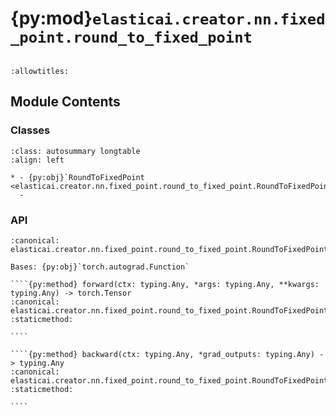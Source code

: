 # {py:mod}`elasticai.creator.nn.fixed_point.round_to_fixed_point`

```{py:module} elasticai.creator.nn.fixed_point.round_to_fixed_point
```

```{autodoc2-docstring} elasticai.creator.nn.fixed_point.round_to_fixed_point
:allowtitles:
```

## Module Contents

### Classes

````{list-table}
:class: autosummary longtable
:align: left

* - {py:obj}`RoundToFixedPoint <elasticai.creator.nn.fixed_point.round_to_fixed_point.RoundToFixedPoint>`
  -
````

### API

`````{py:class} RoundToFixedPoint(*args, **kwargs)
:canonical: elasticai.creator.nn.fixed_point.round_to_fixed_point.RoundToFixedPoint

Bases: {py:obj}`torch.autograd.Function`

````{py:method} forward(ctx: typing.Any, *args: typing.Any, **kwargs: typing.Any) -> torch.Tensor
:canonical: elasticai.creator.nn.fixed_point.round_to_fixed_point.RoundToFixedPoint.forward
:staticmethod:

````

````{py:method} backward(ctx: typing.Any, *grad_outputs: typing.Any) -> typing.Any
:canonical: elasticai.creator.nn.fixed_point.round_to_fixed_point.RoundToFixedPoint.backward
:staticmethod:

````

`````
